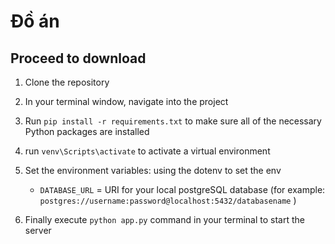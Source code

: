 # Đồ án 

## Proceed to download
1. Clone the repository
2. In your terminal window, navigate into the project
3. Run `pip install -r requirements.txt` to make sure all of the necessary Python packages are installed
4. run `venv\Scripts\activate`  to activate a virtual environment 
4. Set the environment variables:
using the dotenv to set the env
    - `DATABASE_URL` = URI for your local postgreSQL database (for example: `postgres://username:password@localhost:5432/databasename` )

5. Finally execute `python app.py` command in your terminal to start the server